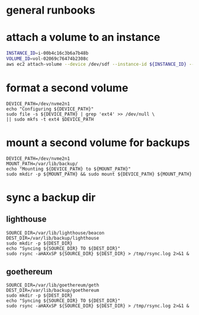 # general runbooks


# attach a volume to an instance

```bash
INSTANCE_ID=i-00b4c16c3b6a7b48b
VOLUME_ID=vol-02069c76474b2308c
aws ec2 attach-volume --device /dev/sdf --instance-id ${INSTANCE_ID} --volume-id ${VOLUME_ID}
 ```

 # format a second volume

 ```
 DEVICE_PATH=/dev/nvme2n1
 echo "Configuring ${DEVICE_PATH}"
 sudo file -s ${DEVICE_PATH} | grep 'ext4' >> /dev/null \
|| sudo mkfs -t ext4 $DEVICE_PATH
```

# mount a second volume for backups

```
DEVICE_PATH=/dev/nvme2n1
MOUNT_PATH=/var/lib/backup/
echo "Mounting ${DEVICE_PATH} to ${MOUNT_PATH}"
sudo mkdir -p ${MOUNT_PATH} && sudo mount ${DEVICE_PATH} ${MOUNT_PATH}
```

# sync a backup dir

## lighthouse
```
SOURCE_DIR=/var/lib/lighthouse/beacon
DEST_DIR=/var/lib/backup/lighthouse
sudo mkdir -p ${DEST_DIR}
echo "Syncing ${SOURCE_DIR} TO ${DEST_DIR}"
sudo rsync -aHAXxSP ${SOURCE_DIR} ${DEST_DIR} > /tmp/rsync.log 2>&1 &
```

## goethereum
```
SOURCE_DIR=/var/lib/goethereum/geth
DEST_DIR=/var/lib/backup/goethereum
sudo mkdir -p ${DEST_DIR}
echo "Syncing ${SOURCE_DIR} TO ${DEST_DIR}"
sudo rsync -aHAXxSP ${SOURCE_DIR} ${DEST_DIR} > /tmp/rsync.log 2>&1 &
```
